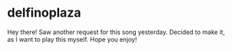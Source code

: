 # delfinoplaza
Hey there! Saw another request for this song yesterday. Decided to make it, as I want to play this myself. Hope you enjoy!
